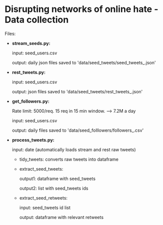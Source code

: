 # Disrupting networks of online hate - Data collection

Files:
- **stream_seeds.py:** 
  
  input: seed_users.csv
  
	output: daily json files saved to 'data/seed_tweets/seed_tweets_<date>.json'
	
- **rest_tweets.py:**

	input: seed_users.csv	
  	
	output: json files saved to 'data/seed_tweets/rest_tweets_<date>.json'
	
- **get_followers.py:** 

	Rate limit: 5000/req. 15 req in 15 min window. --> 7.2M a day

	input: seed_users.csv
  
  output: daily files saved to 'data/seed_folllowers/followers_<date>.csv'
	
- **process_tweets.py:** 

  input: date (automatically loads stream and rest raw tweets)

	- tidy_tweets: converts raw tweets into dataframe
  
	- extract_seed_tweets: 
  
      output1: dataframe with seed_tweets
    
      output2: list with seed_tweets ids
  
  - extract_seed_retweets:
  
      input: seed_tweets id list
    
      output: dataframe with relevant retweets
    
